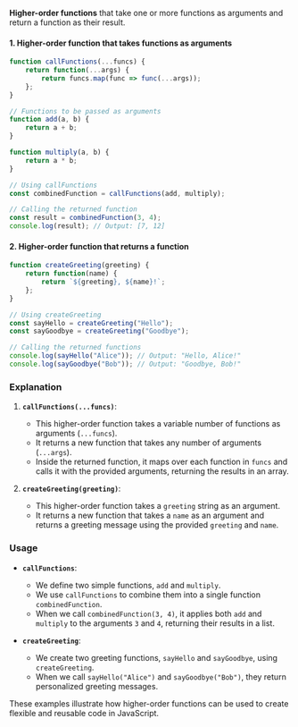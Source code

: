 **Higher-order functions** that take one or more functions as arguments and return a function as their result.

#### 1. Higher-order function that takes functions as arguments

```javascript
function callFunctions(...funcs) {
    return function(...args) {
        return funcs.map(func => func(...args));
    };
}

// Functions to be passed as arguments
function add(a, b) {
    return a + b;
}

function multiply(a, b) {
    return a * b;
}

// Using callFunctions
const combinedFunction = callFunctions(add, multiply);

// Calling the returned function
const result = combinedFunction(3, 4);
console.log(result); // Output: [7, 12]
```

#### 2. Higher-order function that returns a function

```javascript
function createGreeting(greeting) {
    return function(name) {
        return `${greeting}, ${name}!`;
    };
}

// Using createGreeting
const sayHello = createGreeting("Hello");
const sayGoodbye = createGreeting("Goodbye");

// Calling the returned functions
console.log(sayHello("Alice")); // Output: "Hello, Alice!"
console.log(sayGoodbye("Bob")); // Output: "Goodbye, Bob!"
```

### Explanation

1. **`callFunctions(...funcs)`**:
   - This higher-order function takes a variable number of functions as arguments (`...funcs`).
   - It returns a new function that takes any number of arguments (`...args`).
   - Inside the returned function, it maps over each function in `funcs` and calls it with the provided arguments, returning the results in an array.

2. **`createGreeting(greeting)`**:
   - This higher-order function takes a `greeting` string as an argument.
   - It returns a new function that takes a `name` as an argument and returns a greeting message using the provided `greeting` and `name`.

### Usage

- **`callFunctions`**:
  - We define two simple functions, `add` and `multiply`.
  - We use `callFunctions` to combine them into a single function `combinedFunction`.
  - When we call `combinedFunction(3, 4)`, it applies both `add` and `multiply` to the arguments `3` and `4`, returning their results in a list.

- **`createGreeting`**:
  - We create two greeting functions, `sayHello` and `sayGoodbye`, using `createGreeting`.
  - When we call `sayHello("Alice")` and `sayGoodbye("Bob")`, they return personalized greeting messages.

These examples illustrate how higher-order functions can be used to create flexible and reusable code in JavaScript.
